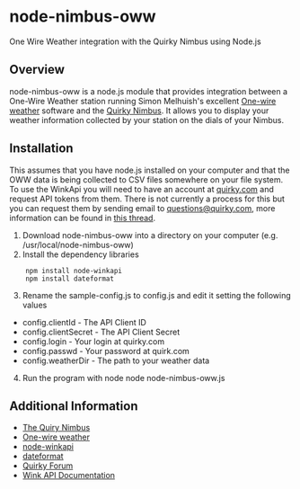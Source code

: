 node-nimbus-oww
================

One Wire Weather integration with the Quirky Nimbus using Node.js

Overview
--------
node-nimbus-oww is a node.js module that provides integration between a One-Wire Weather station running Simon Melhuish's excellent [One-wire weather](http://oww.sourceforge.net) software and the [Quirky Nimbus](https://www.quirky.com/shop/596). It allows you to display your weather information collected by your station on the dials of your Nimbus.

Installation
------------
This assumes that you have node.js installed on your computer and that the OWW data is being collected to CSV files somewhere on your file system. To use the WinkApi you will need to have an account at [quirky.com](quirky.com) and request API tokens from them. There is not currently a process for this but you can request them by sending email to questions@quirky.com, more information can be found in [this thread](https://www.quirky.com/forums/topic/21462).

1. Download node-nimbus-oww into a directory on your computer (e.g. /usr/local/node-nimbus-oww)
2. Install the dependency libraries
 ```
     npm install node-winkapi
     npm install dateformat
  ```
3. Rename the sample-config.js to config.js and edit it setting the following values
  * config.clientId - The API Client ID
  * config.clientSecret - The API Client Secret
  * config.login - Your login at quirky.com
  * config.passwd - Your password at quirk.com
  * config.weatherDir - The path to your weather data
4. Run the program with node
    node node-nimbus-oww.js

Additional Information
----------------------
* [The Quiry Nimbus](https://www.quirky.com/shop/596)
* [One-wire weather](http://oww.sourceforge.net)
* [node-winkapi](https://github.com/TheThingSystem/node-winkapi)
* [dateformat](https://github.com/felixge/node-dateformat)
* [Quirky Forum](https://www.quirky.com/forums/topic/21462)
* [Wink API Documentation](http://docs.wink.apiary.io/)

